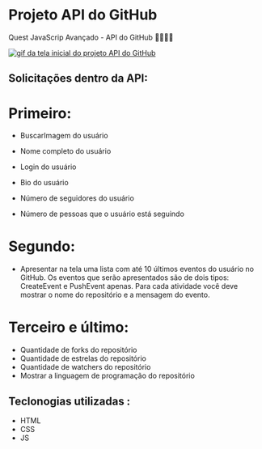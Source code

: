 # Projeto API do GitHub

Quest JavaScrip Avançado - API do GitHub 👨‍💻🐱‍🏍

[<img src="./src/img/projeto-api-gitgub.gif" alt="gif da tela inicial do projeto API do GitHub">](https://maikesoares.github.io/ProjetoOnePiece/)

## Solicitações dentro da API:

# Primeiro:

- BuscarImagem do usuário
- Nome completo do usuário
- Login do usuário
- Bio do usuário

- Número de seguidores do usuário
- Número de pessoas que o usuário está seguindo

# Segundo:

- Apresentar na tela uma lista com até
  10 últimos eventos do usuário no GitHub. Os
  eventos que serão apresentados são de dois
  tipos: CreateEvent e PushEvent apenas.
  Para cada atividade você deve mostrar o nome
  do repositório e a mensagem do evento.

# Terceiro e último:

- Quantidade de forks do repositório
- Quantidade de estrelas do repositório
- Quantidade de watchers do repositório
- Mostrar a linguagem de programação do repositório

## Teclonogias utilizadas :

- HTML
- CSS
- JS

